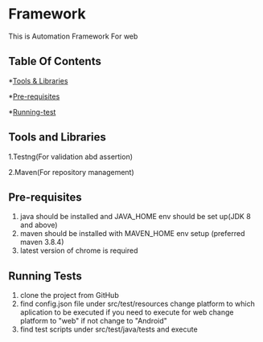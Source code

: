 # **Framework**

This is Automation Framework For web

## **Table Of Contents**

*[Tools & Libraries](#tools-and-libraries)

*[Pre-requisites](#pre-requisites)

*[Running-test](#running-scripts)
## Tools and Libraries <div id = "tools-and-libraries"/>

1.Testng(For validation abd assertion)

2.Maven(For repository management)

## Pre-requisites <div id = "pre-requisites"/>

1. java should be installed and JAVA_HOME env should be set up(JDK 8 and above)
2. maven should be installed with MAVEN_HOME env setup (preferred maven 3.8.4)
3. latest version of chrome is required

## Running Tests <div id = "running-scripts"/>

1. clone the project from GitHub
2. find config.json file under src/test/resources change platform to which aplication to be executed if you need to execute for web change platform to "web" if not change to "Android"
3. find test scripts under src/test/java/tests and execute
